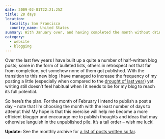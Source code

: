 ```yaml
---
date: 2009-02-01T22:21:25Z
title: 28 days
location:
  locality: San Francisco
  country_name: United States
summary: With January over, and having completed the month without drinking coffee, so on to February and a far more ambitious challenge.
category:
  - website
  - blogging
---
```


Over the last few years I have built up a quite a number of half-written blog posts; some in the form of bulleted lists, others in retrospect not that far from completion, yet somehow none of them got published. With the transition to this new blog I have managed to increase the frequency of my posting a little (especially when compared to the [drought of last year][1]) yet writing still doesn’t feel habitual when I it needs to be for my blog to reach its full potential.

So here’s the plan. For the month of February I intend to publish a post a day – note that I’m choosing the month with the least number of days to attempt this! My hope is that this exercise will help me become a more efficient blogger and encourage me to publish thoughts and ideas that may otherwise languish in the unpublished pile. It’s a tall order – wish me luck!

**Update:** See the monthly archive for [a list of posts written so far][2].

[1]: /2008/
[2]: /2009/02/
